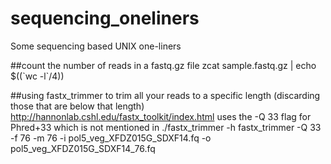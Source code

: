 # sequencing_oneliners
Some sequencing based UNIX one-liners

##count the number of reads in a fastq.gz file
zcat sample.fastq.gz | echo $((\`wc -l\`/4))

##using fastx_trimmer to trim all your reads to a specific length (discarding those that are below that length)
http://hannonlab.cshl.edu/fastx_toolkit/index.html
uses the -Q 33 flag for Phred+33 which is not mentioned in ./fastx_trimmer -h
fastx_trimmer -Q 33 -f 76 -m 76 -i pol5_veg_XFDZ015G_SDXF14.fq -o pol5_veg_XFDZ015G_SDXF14_76.fq
